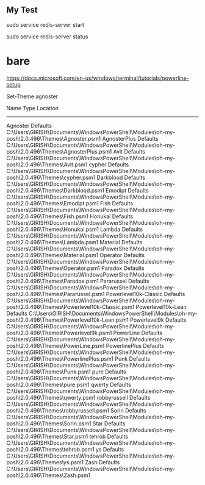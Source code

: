 ## My Test
sudo service redis-server start

sudo service redis-server status

# bare
https://docs.microsoft.com/en-us/windows/terminal/tutorials/powerline-setup

Set-Theme agnoster

Name                  Type     Location
----                  ----     --------
Agnoster              Defaults C:\Users\GIRISH\Documents\WindowsPowerShell\Modules\oh-my-posh\2.0.496\Themes\Agnoster.psm1
AgnosterPlus          Defaults C:\Users\GIRISH\Documents\WindowsPowerShell\Modules\oh-my-posh\2.0.496\Themes\AgnosterPlus.psm1
Avit                  Defaults C:\Users\GIRISH\Documents\WindowsPowerShell\Modules\oh-my-posh\2.0.496\Themes\Avit.psm1
cypher                Defaults C:\Users\GIRISH\Documents\WindowsPowerShell\Modules\oh-my-posh\2.0.496\Themes\cypher.psm1
Darkblood             Defaults C:\Users\GIRISH\Documents\WindowsPowerShell\Modules\oh-my-posh\2.0.496\Themes\Darkblood.psm1
Emodipt               Defaults C:\Users\GIRISH\Documents\WindowsPowerShell\Modules\oh-my-posh\2.0.496\Themes\Emodipt.psm1
Fish                  Defaults C:\Users\GIRISH\Documents\WindowsPowerShell\Modules\oh-my-posh\2.0.496\Themes\Fish.psm1
Honukai               Defaults C:\Users\GIRISH\Documents\WindowsPowerShell\Modules\oh-my-posh\2.0.496\Themes\Honukai.psm1
Lambda                Defaults C:\Users\GIRISH\Documents\WindowsPowerShell\Modules\oh-my-posh\2.0.496\Themes\Lambda.psm1
Material              Defaults C:\Users\GIRISH\Documents\WindowsPowerShell\Modules\oh-my-posh\2.0.496\Themes\Material.psm1
Operator              Defaults C:\Users\GIRISH\Documents\WindowsPowerShell\Modules\oh-my-posh\2.0.496\Themes\Operator.psm1
Paradox               Defaults C:\Users\GIRISH\Documents\WindowsPowerShell\Modules\oh-my-posh\2.0.496\Themes\Paradox.psm1
Pararussel            Defaults C:\Users\GIRISH\Documents\WindowsPowerShell\Modules\oh-my-posh\2.0.496\Themes\Pararussel.psm1
Powerlevel10k-Classic Defaults C:\Users\GIRISH\Documents\WindowsPowerShell\Modules\oh-my-posh\2.0.496\Themes\Powerlevel10k-Classic.psm1
Powerlevel10k-Lean    Defaults C:\Users\GIRISH\Documents\WindowsPowerShell\Modules\oh-my-posh\2.0.496\Themes\Powerlevel10k-Lean.psm1
Powerlevel9k          Defaults C:\Users\GIRISH\Documents\WindowsPowerShell\Modules\oh-my-posh\2.0.496\Themes\Powerlevel9k.psm1
PowerLine             Defaults C:\Users\GIRISH\Documents\WindowsPowerShell\Modules\oh-my-posh\2.0.496\Themes\PowerLine.psm1
PowerlinePlus         Defaults C:\Users\GIRISH\Documents\WindowsPowerShell\Modules\oh-my-posh\2.0.496\Themes\PowerlinePlus.psm1
Punk                  Defaults C:\Users\GIRISH\Documents\WindowsPowerShell\Modules\oh-my-posh\2.0.496\Themes\Punk.psm1
pure                  Defaults C:\Users\GIRISH\Documents\WindowsPowerShell\Modules\oh-my-posh\2.0.496\Themes\pure.psm1
qwerty                Defaults C:\Users\GIRISH\Documents\WindowsPowerShell\Modules\oh-my-posh\2.0.496\Themes\qwerty.psm1
robbyrussell          Defaults C:\Users\GIRISH\Documents\WindowsPowerShell\Modules\oh-my-posh\2.0.496\Themes\robbyrussell.psm1
Sorin                 Defaults C:\Users\GIRISH\Documents\WindowsPowerShell\Modules\oh-my-posh\2.0.496\Themes\Sorin.psm1
Star                  Defaults C:\Users\GIRISH\Documents\WindowsPowerShell\Modules\oh-my-posh\2.0.496\Themes\Star.psm1
tehrob                Defaults C:\Users\GIRISH\Documents\WindowsPowerShell\Modules\oh-my-posh\2.0.496\Themes\tehrob.psm1
ys                    Defaults C:\Users\GIRISH\Documents\WindowsPowerShell\Modules\oh-my-posh\2.0.496\Themes\ys.psm1
Zash                  Defaults C:\Users\GIRISH\Documents\WindowsPowerShell\Modules\oh-my-posh\2.0.496\Themes\Zash.psm1

